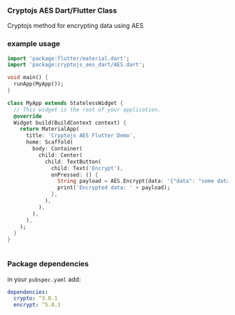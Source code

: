 ### Cryptojs AES Dart/Flutter Class

Cryptojs method for encrypting data using AES

### example usage
``` dart
import 'package:flutter/material.dart';
import 'package:cryptojs_aes_dart/AES.dart';

void main() {
  runApp(MyApp());
}

class MyApp extends StatelessWidget {
  // This widget is the root of your application.
  @override
  Widget build(BuildContext context) {
    return MaterialApp(
      title: 'Cryptojs AES Flutter Demo',
      home: Scaffold(
        body: Container(
          child: Center(
            child: TextButton(
              child: Text('Encrypt'),
              onPressed: () {
                String payload = AES.Encrypt(data: '{"data": "some data"}', passpharse: 'abcdefghijuklmno0123456789012345');
                print('Encrypted data: ' + payload);
              },
            ),
          ),
        ),
      ),
    );
  }
}



```


### Package dependencies
in your `pubspec.yaml` add:
``` yaml
dependencies:
  crypto: ^3.0.1
  encrypt: ^5.0.1


```